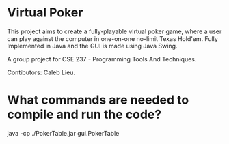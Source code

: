 # Virtual Poker

This project aims to create a fully-playable virtual poker game, where a user can play against the computer in one-on-one no-limit Texas Hold'em. Fully Implemented in Java and the GUI is made using Java Swing.

A group project for CSE 237 - Programming Tools And Techniques.

Contibutors: Caleb Lieu. 

# What commands are needed to compile and run the code?

java -cp ./PokerTable.jar gui.PokerTable
